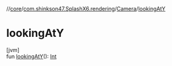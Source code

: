 //[core](../../../index.md)/[com.shinkson47.SplashX6.rendering](../index.md)/[Camera](index.md)/[lookingAtY](looking-at-y.md)

# lookingAtY

[jvm]\
fun [lookingAtY](looking-at-y.md)(): [Int](https://kotlinlang.org/api/latest/jvm/stdlib/kotlin/-int/index.html)
